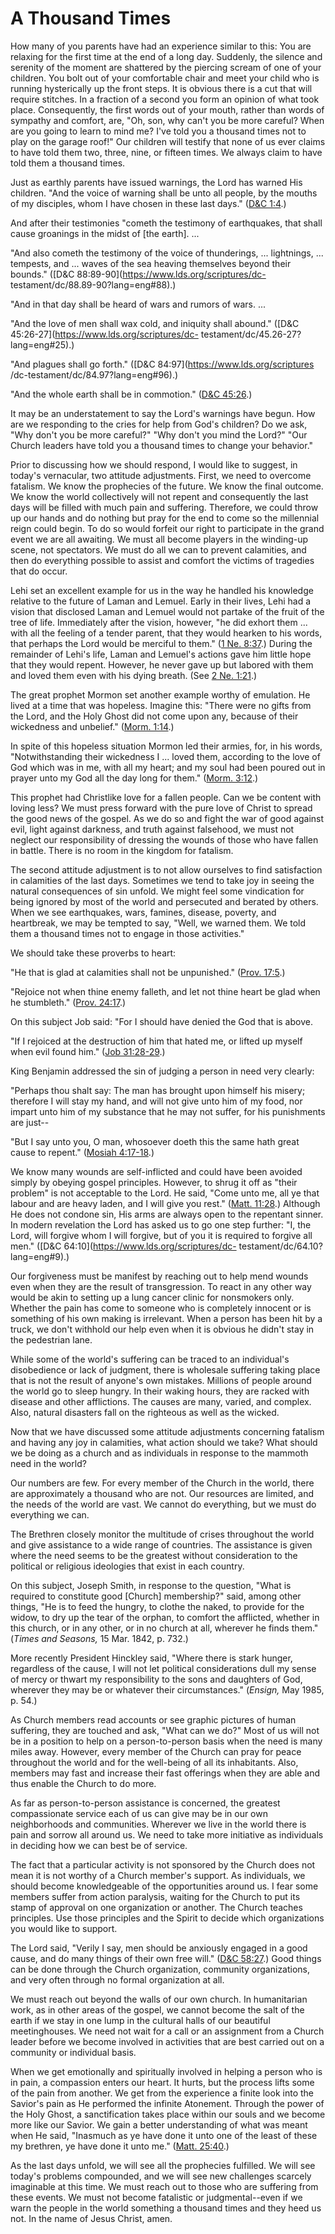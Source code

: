 # A Thousand Times

How many of you parents have had an experience similar to this: You are
relaxing for the first time at the end of a long day. Suddenly, the silence
and serenity of the moment are shattered by the piercing scream of one of your
children. You bolt out of your comfortable chair and meet your child who is
running hysterically up the front steps. It is obvious there is a cut that
will require stitches. In a fraction of a second you form an opinion of what
took place. Consequently, the first words out of your mouth, rather than words
of sympathy and comfort, are, "Oh, son, why can't you be more careful? When
are you going to learn to mind me? I've told you a thousand times not to play
on the garage roof!" Our children will testify that none of us ever claims to
have told them two, three, nine, or fifteen times. We always claim to have
told them a thousand times.

Just as earthly parents have issued warnings, the Lord has warned His
children. "And the voice of warning shall be unto all people, by the mouths of
my disciples, whom I have chosen in these last days." ([D&amp;C
1:4](https://www.lds.org/scriptures/dc-testament/dc/1.4?lang=eng#3).)

And after their testimonies "cometh the testimony of earthquakes, that shall
cause groanings in the midst of [the earth]. ...

"And also cometh the testimony of the voice of thunderings, ... lightnings, ...
tempests, and ... waves of the sea heaving themselves beyond their bounds."
([D&amp;C 88:89-90](https://www.lds.org/scriptures/dc-
testament/dc/88.89-90?lang=eng#88).)

"And in that day shall be heard of wars and rumors of wars. ...

"And the love of men shall wax cold, and iniquity shall abound." ([D&amp;C
45:26-27](https://www.lds.org/scriptures/dc-
testament/dc/45.26-27?lang=eng#25).)

"And plagues shall go forth." ([D&amp;C 84:97](https://www.lds.org/scriptures
/dc-testament/dc/84.97?lang=eng#96).)

"And the whole earth shall be in commotion." ([D&amp;C
45:26](https://www.lds.org/scriptures/dc-testament/dc/45.26?lang=eng#25).)

It may be an understatement to say the Lord's warnings have begun. How are we
responding to the cries for help from God's children? Do we ask, "Why don't
you be more careful?" "Why don't you mind the Lord?" "Our Church leaders have
told you a thousand times to change your behavior."

Prior to discussing how we should respond, I would like to suggest, in today's
vernacular, two attitude adjustments. First, we need to overcome fatalism. We
know the prophecies of the future. We know the final outcome. We know the
world collectively will not repent and consequently the last days will be
filled with much pain and suffering. Therefore, we could throw up our hands
and do nothing but pray for the end to come so the millennial reign could
begin. To do so would forfeit our right to participate in the grand event we
are all awaiting. We must all become players in the winding-up scene, not
spectators. We must do all we can to prevent calamities, and then do
everything possible to assist and comfort the victims of tragedies that do
occur.

Lehi set an excellent example for us in the way he handled his knowledge
relative to the future of Laman and Lemuel. Early in their lives, Lehi had a
vision that disclosed Laman and Lemuel would not partake of the fruit of the
tree of life. Immediately after the vision, however, "he did exhort them ...
with all the feeling of a tender parent, that they would hearken to his words,
that perhaps the Lord would be merciful to them." ([1 Ne.
8:37](https://www.lds.org/scriptures/bofm/1-ne/8.37?lang=eng#36).) During the
remainder of Lehi's life, Laman and Lemuel's actions gave him little hope that
they would repent. However, he never gave up but labored with them and loved
them even with his dying breath. (See [2 Ne.
1:21](https://www.lds.org/scriptures/bofm/2-ne/1.21?lang=eng#20).)

The great prophet Mormon set another example worthy of emulation. He lived at
a time that was hopeless. Imagine this: "There were no gifts from the Lord,
and the Holy Ghost did not come upon any, because of their wickedness and
unbelief." ([Morm.
1:14](https://www.lds.org/scriptures/bofm/morm/1.14?lang=eng#13).)

In spite of this hopeless situation Mormon led their armies, for, in his
words, "Notwithstanding their wickedness I ... loved them, according to the love
of God which was in me, with all my heart; and my soul had been poured out in
prayer unto my God all the day long for them." ([Morm.
3:12](https://www.lds.org/scriptures/bofm/morm/3.12?lang=eng#11).)

This prophet had Christlike love for a fallen people. Can we be content with
loving less? We must press forward with the pure love of Christ to spread the
good news of the gospel. As we do so and fight the war of good against evil,
light against darkness, and truth against falsehood, we must not neglect our
responsibility of dressing the wounds of those who have fallen in battle.
There is no room in the kingdom for fatalism.

The second attitude adjustment is to not allow ourselves to find satisfaction
in calamities of the last days. Sometimes we tend to take joy in seeing the
natural consequences of sin unfold. We might feel some vindication for being
ignored by most of the world and persecuted and berated by others. When we see
earthquakes, wars, famines, disease, poverty, and heartbreak, we may be
tempted to say, "Well, we warned them. We told them a thousand times not to
engage in those activities."

We should take these proverbs to heart:

"He that is glad at calamities shall not be unpunished." ([Prov.
17:5](https://www.lds.org/scriptures/ot/prov/17.5?lang=eng#4).)

"Rejoice not when thine enemy falleth, and let not thine heart be glad when he
stumbleth." ([Prov.
24:17](https://www.lds.org/scriptures/ot/prov/24.17?lang=eng#16).)

On this subject Job said: "For I should have denied the God that is above.

"If I rejoiced at the destruction of him that hated me, or lifted up myself
when evil found him." ([Job
31:28-29](https://www.lds.org/scriptures/ot/job/31.28-29?lang=eng#27).)

King Benjamin addressed the sin of judging a person in need very clearly:

"Perhaps thou shalt say: The man has brought upon himself his misery;
therefore I will stay my hand, and will not give unto him of my food, nor
impart unto him of my substance that he may not suffer, for his punishments
are just--

"But I say unto you, O man, whosoever doeth this the same hath great cause to
repent." ([Mosiah
4:17-18](https://www.lds.org/scriptures/bofm/mosiah/4.17-18?lang=eng#16).)

We know many wounds are self-inflicted and could have been avoided simply by
obeying gospel principles. However, to shrug it off as "their problem" is not
acceptable to the Lord. He said, "Come unto me, all ye that labour and are
heavy laden, and I will give you rest." ([Matt.
11:28](https://www.lds.org/scriptures/nt/matt/11.28?lang=eng#27).) Although He
does not condone sin, His arms are always open to the repentant sinner. In
modern revelation the Lord has asked us to go one step further: "I, the Lord,
will forgive whom I will forgive, but of you it is required to forgive all
men." ([D&amp;C 64:10](https://www.lds.org/scriptures/dc-
testament/dc/64.10?lang=eng#9).)

Our forgiveness must be manifest by reaching out to help mend wounds even when
they are the result of transgression. To react in any other way would be akin
to setting up a lung cancer clinic for nonsmokers only. Whether the pain has
come to someone who is completely innocent or is something of his own making
is irrelevant. When a person has been hit by a truck, we don't withhold our
help even when it is obvious he didn't stay in the pedestrian lane.

While some of the world's suffering can be traced to an individual's
disobedience or lack of judgment, there is wholesale suffering taking place
that is not the result of anyone's own mistakes. Millions of people around the
world go to sleep hungry. In their waking hours, they are racked with disease
and other afflictions. The causes are many, varied, and complex. Also, natural
disasters fall on the righteous as well as the wicked.

Now that we have discussed some attitude adjustments concerning fatalism and
having any joy in calamities, what action should we take? What should we be
doing as a church and as individuals in response to the mammoth need in the
world?

Our numbers are few. For every member of the Church in the world, there are
approximately a thousand who are not. Our resources are limited, and the needs
of the world are vast. We cannot do everything, but we must do everything we
can.

The Brethren closely monitor the multitude of crises throughout the world and
give assistance to a wide range of countries. The assistance is given where
the need seems to be the greatest without consideration to the political or
religious ideologies that exist in each country.

On this subject, Joseph Smith, in response to the question, "What is required
to constitute good [Church] membership?" said, among other things, "He is to
feed the hungry, to clothe the naked, to provide for the widow, to dry up the
tear of the orphan, to comfort the afflicted, whether in this church, or in
any other, or in no church at all, wherever he finds them." (_Times and
Seasons,_ 15 Mar. 1842, p. 732.)

More recently President Hinckley said, "Where there is stark hunger,
regardless of the cause, I will not let political considerations dull my sense
of mercy or thwart my responsibility to the sons and daughters of God,
wherever they may be or whatever their circumstances." (_Ensign,_ May 1985, p.
54.)

As Church members read accounts or see graphic pictures of human suffering,
they are touched and ask, "What can we do?" Most of us will not be in a
position to help on a person-to-person basis when the need is many miles away.
However, every member of the Church can pray for peace throughout the world
and for the well-being of all its inhabitants. Also, members may fast and
increase their fast offerings when they are able and thus enable the Church to
do more.

As far as person-to-person assistance is concerned, the greatest compassionate
service each of us can give may be in our own neighborhoods and communities.
Wherever we live in the world there is pain and sorrow all around us. We need
to take more initiative as individuals in deciding how we can best be of
service.

The fact that a particular activity is not sponsored by the Church does not
mean it is not worthy of a Church member's support. As individuals, we should
become knowledgeable of the opportunities around us. I fear some members
suffer from action paralysis, waiting for the Church to put its stamp of
approval on one organization or another. The Church teaches principles. Use
those principles and the Spirit to decide which organizations you would like
to support.

The Lord said, "Verily I say, men should be anxiously engaged in a good cause,
and do many things of their own free will." ([D&amp;C
58:27](https://www.lds.org/scriptures/dc-testament/dc/58.27?lang=eng#26).)
Good things can be done through the Church organization, community
organizations, and very often through no formal organization at all.

We must reach out beyond the walls of our own church. In humanitarian work, as
in other areas of the gospel, we cannot become the salt of the earth if we
stay in one lump in the cultural halls of our beautiful meetinghouses. We need
not wait for a call or an assignment from a Church leader before we become
involved in activities that are best carried out on a community or individual
basis.

When we get emotionally and spiritually involved in helping a person who is in
pain, a compassion enters our heart. It hurts, but the process lifts some of
the pain from another. We get from the experience a finite look into the
Savior's pain as He performed the infinite Atonement. Through the power of the
Holy Ghost, a sanctification takes place within our souls and we become more
like our Savior. We gain a better understanding of what was meant when He
said, "Inasmuch as ye have done it unto one of the least of these my brethren,
ye have done it unto me." ([Matt.
25:40](https://www.lds.org/scriptures/nt/matt/25.40?lang=eng#39).)

As the last days unfold, we will see all the prophecies fulfilled. We will see
today's problems compounded, and we will see new challenges scarcely
imaginable at this time. We must reach out to those who are suffering from
these events. We must not become fatalistic or judgmental--even if we warn the
people in the world something a thousand times and they heed us not. In the
name of Jesus Christ, amen.


